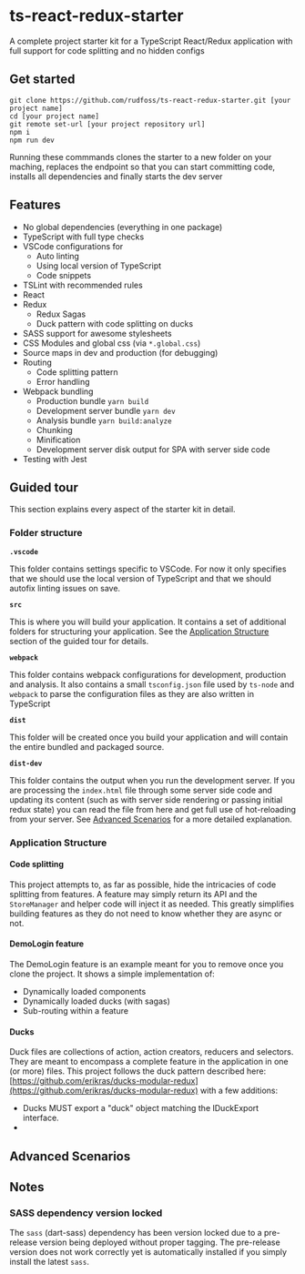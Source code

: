 # ts-react-redux-starter
A complete project starter kit for a TypeScript React/Redux application with full support for code splitting and no hidden configs

## Get started
```
git clone https://github.com/rudfoss/ts-react-redux-starter.git [your project name]
cd [your project name]
git remote set-url [your project repository url]
npm i
npm run dev
```
Running these commmands clones the starter to a new folder on your maching, replaces the endpoint so that you can start committing code, installs all dependencies and finally starts the dev server

## Features
- No global dependencies (everything in one package)
- TypeScript with full type checks
- VSCode configurations for
	- Auto linting
	- Using local version of TypeScript
	- Code snippets
- TSLint with recommended rules
- React
- Redux
	- Redux Sagas
	- Duck pattern with code splitting on ducks
- SASS support for awesome stylesheets
- CSS Modules and global css (via `*.global.css`)
- Source maps in dev and production (for debugging)
- Routing
	- Code splitting pattern
	- Error handling
- Webpack bundling
	- Production bundle `yarn build`
	- Development server bundle `yarn dev`
	- Analysis bundle `yarn build:analyze`
	- Chunking
	- Minification
	- Development server disk output for SPA with server side code
- Testing with Jest

## Guided tour
This section explains every aspect of the starter kit in detail.

### Folder structure
**`.vscode`**

This folder contains settings specific to VSCode. For now it only specifies that we should use the local version of TypeScript and that we should autofix linting issues on save.

**`src`**

This is where you will build your application. It contains a set of additional folders for structuring your application. See the [Application Structure](#application-structure) section of the guided tour for details.

**`webpack`**

This folder contains webpack configurations for development, production and analysis. It also contains a small `tsconfig.json` file used by `ts-node` and `webpack` to parse the configuration files as they are also written in TypeScript

**`dist`**

This folder will be created once you build your application and will contain the entire bundled and packaged source.

**`dist-dev`**

This folder contains the output when you run the development server. If you are processing the `index.html` file through some server side code and updating its content (such as with server side rendering or passing initial redux state) you can read the file from here and get full use of hot-reloading from your server. See [Advanced Scenarios](#advanced-scenarios) for a more detailed explanation.

### Application Structure

#### Code splitting
This project attempts to, as far as possible, hide the intricacies of code splitting from features. A feature may simply return its API and the `StoreManager` and helper code will inject it as needed. This greatly simplifies building features as they do not need to know whether they are async or not.

#### DemoLogin feature
The DemoLogin feature is an example meant for you to remove once you clone the project. It shows a simple implementation of:
- Dynamically loaded components
- Dynamically loaded ducks (with sagas)
- Sub-routing within a feature

#### Ducks
Duck files are collections of action, action creators, reducers and selectors. They are meant to encompass a complete feature in the application in one (or more) files. This project follows the duck pattern described here: [https://github.com/erikras/ducks-modular-redux](https://github.com/erikras/ducks-modular-redux) with a few additions:

- Ducks MUST export a "duck" object matching the IDuckExport interface.
- 

## Advanced Scenarios

## Notes

### SASS dependency version locked
The `sass` (dart-sass) dependency has been version locked due to a pre-release version being deployed without proper tagging. The pre-release version does not work correctly yet is automatically installed if you simply install the latest `sass`.